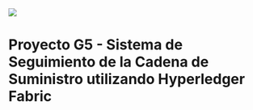 <div>
  <img src="https://github.com/tpII/2023-G5-BLOCKCHAIN/assets/47442578/d5328f24-f606-41b5-97ea-98c57fc38ca9">
</div>

# Proyecto G5 - Sistema de Seguimiento de la Cadena de Suministro utilizando Hyperledger Fabric
